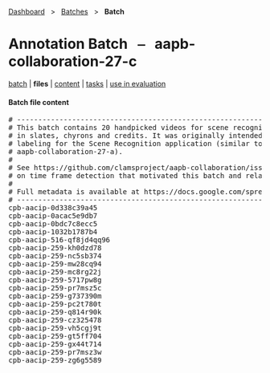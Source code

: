 [Dashboard](../../index.md)  &nbsp; > &nbsp; [Batches](../index.md)  &nbsp; > &nbsp; **Batch** 

# Annotation Batch &nbsp; ⎯ &nbsp; aapb-collaboration-27-c

[batch](index.md) | **files** | [content](content.md) | [tasks](tasks.md) | [use in evaluation](evaluation.md) 

#### Batch file content

<pre>
# --------------------------------------------------------------------------------
# This batch contains 20 handpicked videos for scene recognition with variability
# in slates, chyrons and credits. It was originally intended for dense time point
# labeling for the Scene Recognition application (similar to an earlier batch named
# aapb-collaboration-27-a).
#
# See https://github.com/clamsproject/aapb-collaboration/issues/27 for the issue 
# on time frame detection that motivated this batch and related batches.
#
# Full metadata is available at https://docs.google.com/spreadsheets/d/1C1s7tJErZL3mEME78oTjaRxhWjD2Ke9pIIKFQcSyM8E/edit#gid=0
# --------------------------------------------------------------------------------
cpb-aacip-0d338c39a45
cpb-aacip-0acac5e9db7
cpb-aacip-0bdc7c8ecc5
cpb-aacip-1032b1787b4
cpb-aacip-516-qf8jd4qq96
cpb-aacip-259-kh0dzd78
cpb-aacip-259-nc5sb374
cpb-aacip-259-mw28cq94
cpb-aacip-259-mc8rg22j
cpb-aacip-259-5717pw8g
cpb-aacip-259-pr7msz5c
cpb-aacip-259-g737390m
cpb-aacip-259-pc2t780t
cpb-aacip-259-q814r90k
cpb-aacip-259-cz325478
cpb-aacip-259-vh5cgj9t
cpb-aacip-259-gt5ff704
cpb-aacip-259-gx44t714
cpb-aacip-259-pr7msz3w
cpb-aacip-259-zg6g5589
</pre>

